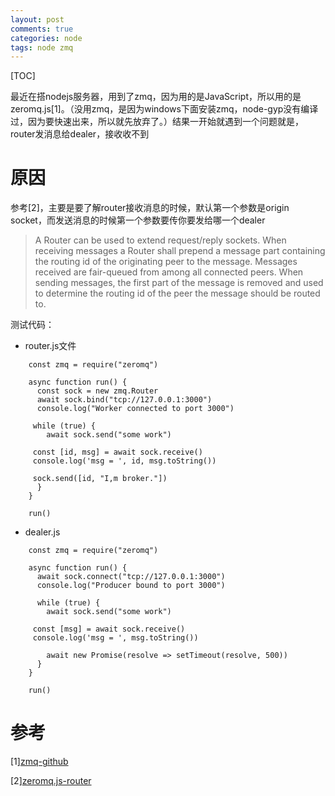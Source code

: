 ```yaml
---
layout: post
comments: true
categories: node
tags: node zmq
---
```


[TOC]

最近在搭nodejs服务器，用到了zmq，因为用的是JavaScript，所以用的是zeromq.js[1]。（没用zmq，是因为windows下面安装zmq，node-gyp没有编译过，因为要快速出来，所以就先放弃了。）结果一开始就遇到一个问题就是，router发消息给dealer，接收收不到





# 原因
参考[2]，主要是要了解router接收消息的时候，默认第一个参数是origin socket，而发送消息的时候第一个参数要传你要发给哪一个dealer
> A Router can be used to extend request/reply sockets. When receiving messages a Router shall prepend a message part containing the routing id of the originating peer to the message. Messages received are fair-queued from among all connected peers. When sending messages, the first part of the message is removed and used to determine the routing id of the peer the message should be routed to.

测试代码：
* router.js文件

```
	const zmq = require("zeromq")
	
	async function run() {
	  const sock = new zmq.Router
	  await sock.bind("tcp://127.0.0.1:3000")
	  console.log("Worker connected to port 3000")
	
	 while (true) {
	    await sock.send("some work")
	
	 const [id, msg] = await sock.receive()
	 console.log('msg = ', id, msg.toString())
	
	 sock.send([id, "I,m broker."])
	  }
	}

	run()
```

* dealer.js

```
	const zmq = require("zeromq")

	async function run() {
	  await sock.connect("tcp://127.0.0.1:3000")
	  console.log("Producer bound to port 3000")
	
	  while (true) {
	    await sock.send("some work")
		
	 const [msg] = await sock.receive()
	 console.log('msg = ', msg.toString())
	   
	    await new Promise(resolve => setTimeout(resolve, 500))
	  }
	}

	run()
```



# 参考
[1][zmq-github](https://github.com/zeromq/zeromq.js)

[2][zeromq.js-router](http://zeromq.github.io/zeromq.js/classes/router.html)